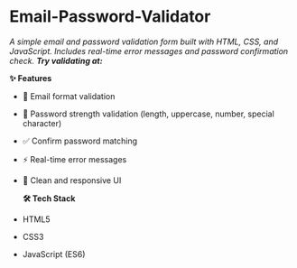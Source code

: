 # Email-Password-Validator
*A simple email and password validation form built with HTML, CSS, and JavaScript. Includes real-time error messages and password confirmation check.*
***Try validating at:***

**✨ Features**

+ 📧 Email format validation

+ 🔑 Password strength validation (length, uppercase, number, special character)

+ ✅ Confirm password matching

+ ⚡ Real-time error messages

+ 🎨 Clean and responsive UI

  **🛠️ Tech Stack**

+ HTML5

+ CSS3

+ JavaScript (ES6)

